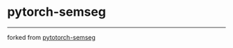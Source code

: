 # pytorch-semseg
---
forked from [pytotorch-semseg](https://github.com/meetshah1995/pytorch-semseg)
